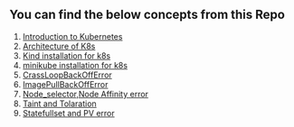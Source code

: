 ## You can find the below concepts from this Repo  

1) [Introduction to Kubernetes](/1_Introduction_to_k8s.md)
2) [Architecture of K8s](/2_Architecture_of_k8s.md)
3) [Kind installation for k8s](/kind_installation/)
4) [minikube installation for k8s](/minikube_installation.md)
5) [CrassLoopBackOffError](/Error_Handling/2_CrashLoopBackOffError/Readme.md)
6) [ImagePullBackOffError](/Error_Handling/1_ImagePullBackError/Readme.md)
7) [Node_selector,Node Affinity error](/Error_Handling/3_NS_NA_Taints_Tolerance/Readme.md)
8) [Taint and Tolaration](/Error_Handling/3_NS_NA_Taints_Tolerance/Readme.md)
9) [Statefullset and PV error](/Error_Handling/4_Statefulset_and_Persistent_volume/Readme.md)
    